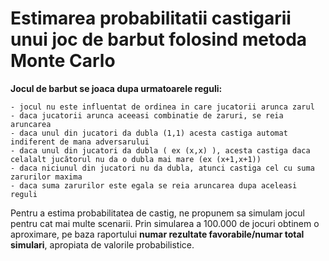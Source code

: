 # Estimarea probabilitatii castigarii unui joc de barbut folosind metoda Monte Carlo

__Jocul de barbut se joaca dupa urmatoarele reguli:__

	- jocul nu este influentat de ordinea in care jucatorii arunca zarul
	- daca jucatorii arunca aceeasi combinatie de zaruri, se reia aruncarea
	- daca unul din jucatori da dubla (1,1) acesta castiga automat indiferent de mana adversarului
	- daca unul din jucatori da dubla ( ex (x,x) ), acesta castiga daca celalalt jucătorul nu da o dubla mai mare (ex (x+1,x+1))
	- daca niciunul din jucatori nu da dubla, atunci castiga cel cu suma zarurilor maxima
	- daca suma zarurilor este egala se reia aruncarea dupa aceleasi reguli

Pentru a estima probabilitatea de castig, ne propunem sa simulam jocul pentru cat mai multe scenarii. Prin simularea a 100.000 de jocuri obtinem o aproximare, pe baza raportului __numar rezultate favorabile/numar total simulari__, apropiata de valorile probabilistice.
